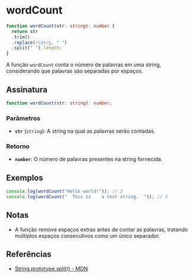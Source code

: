 # wordCount

```typescript
function wordCount(str: string): number {
  return str
  .trim()
  .replace(/\s+/g, " ")
  .split(" ").length;
}
```

A função `wordCount` conta o número de palavras em uma string, considerando que palavras são separadas por espaços.

## Assinatura

```typescript
function wordCount(str: string): number;
```

### Parâmetros

- **`str`** (`string`): A string na qual as palavras serão contadas.

### Retorno

- **`number`**: O número de palavras presentes na string fornecida.

## Exemplos

```typescript
console.log(wordCount("Hello world!")); // 2
console.log(wordCount("  This is    a test string.  ")); // 5
```

## Notas

- A função remove espaços extras antes de contar as palavras, tratando múltiplos espaços consecutivos como um único separador.
  
## Referências

- [String.prototype.split() - MDN](https://developer.mozilla.org/en-US/docs/Web/JavaScript/Reference/Global_Objects/String/split)
